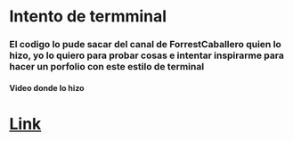 # Intento de termminal 
<h3>El codigo lo pude sacar del canal de ForrestCaballero quien lo hizo, yo lo quiero para probar cosas e intentar inspirarme para hacer un porfolio con este estilo de terminal</h3>
<h4>Video donde lo hizo<h4/>

<a href="https://www.youtube.com/watch?v=KtYby2QN0kQ" target="_blanck"><h1>Link<h1/><a/>

